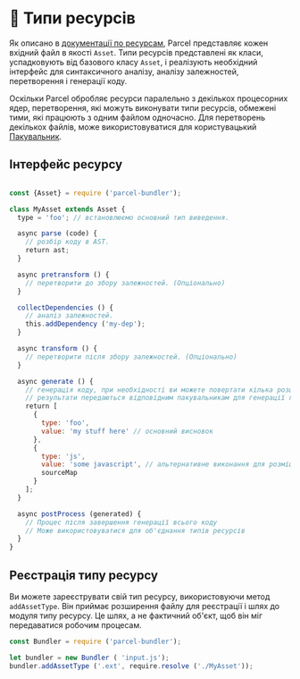# 📝 Типи ресурсів

Як описано в [документації по ресурсам](assets.html), Parcel представляє кожен вхідний файл в якості `Asset`. Типи ресурсів представлені як класи, успадковують від базового класу `Asset`, і реалізують необхідний інтерфейс для синтаксичного аналізу, аналізу залежностей, перетворення і генерації коду.

Оскільки Parcel обробляє ресурси паралельно з декількох процесорних ядер, перетворення, які можуть виконувати типи ресурсів, обмежені тими, які працюють з одним файлом одночасно. Для перетворень декількох файлів, може використовуватися для користувацький [Пакувальник](packagers.html).

## Інтерфейс ресурсу

```Javascript

const {Asset} = require ('parcel-bundler');

class MyAsset extends Asset {
  type = 'foo'; // встановлюємо основний тип виведення.

  async parse (code) {
    // розбір коду в AST.
    return ast;
  }

  async pretransform () {
    // перетворити до збору залежностей. (Опціонально)
  }

  collectDependencies () {
    // аналіз залежностей.
    this.addDependency ('my-dep');
  }

  async transform () {
    // перетворити після збору залежностей. (Опціонально)
  }

  async generate () {
    // генерація коду, при необхідності ви можете повертати кілька розширень.
    // результати передаються відповідним пакувальникам для генерації готових бандлів.
    return [
      {
        type: 'foo',
        value: 'my stuff here' // основний висновок
      },
      {
        type: 'js',
        value: 'some javascript', // альтернативне виконання для розміщення в JS-бандл, якщо необхідно
        sourceMap
      }
    ];
  }

  async postProcess (generated) {
    // Процес після завершення генерації всього коду
    // Може використовуватися для об'єднання типів ресурсів
  }
}
```

## Реєстрація типу ресурсу

Ви можете зареєструвати свій тип ресурсу, використовуючи метод `addAssetType`. Він приймає розширення файлу для реєстрації і шлях до модуля типу ресурсу. Це шлях, а не фактичний об'єкт, щоб він міг передаватися робочим процесам.

```Javascript
const Bundler = require ('parcel-bundler');

let bundler = new Bundler ( 'input.js');
bundler.addAssetType ('.ext', require.resolve ('./MyAsset'));
```